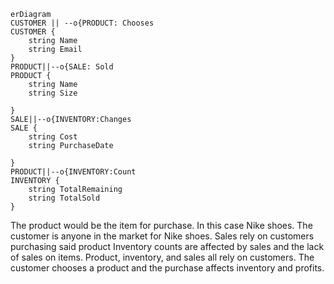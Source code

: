 ```mermaid 
erDiagram
CUSTOMER || --o{PRODUCT: Chooses
CUSTOMER { 
    string Name
    string Email
}
PRODUCT||--o{SALE: Sold 
PRODUCT {
    string Name
    string Size
    
}
SALE||--o{INVENTORY:Changes
SALE {
    string Cost
    string PurchaseDate

}
PRODUCT||--o{INVENTORY:Count
INVENTORY {
    string TotalRemaining
    string TotalSold
} 
```
The product would be the item for purchase. In this case Nike shoes.
The customer is anyone in the market for Nike shoes.
Sales rely on customers purchasing said product
Inventory counts are affected by sales and the lack of sales on items.
Product, inventory, and sales all rely on customers. The customer chooses a product and the purchase affects inventory and profits. 

